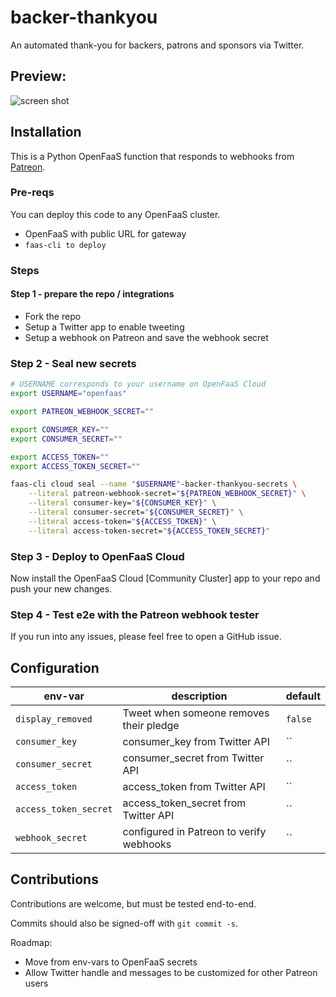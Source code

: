 # backer-thankyou

An automated thank-you for backers, patrons and sponsors via Twitter.

## Preview:

![screen shot](https://user-images.githubusercontent.com/6358735/33375960-b4815f6c-d503-11e7-8cf0-5525bd6d42e8.png)

## Installation

This is a Python OpenFaaS function that responds to webhooks from [Patreon](https://patreon.com/alexellis).

### Pre-reqs

You can deploy this code to any OpenFaaS cluster.

* OpenFaaS with public URL for gateway
* `faas-cli to deploy`

### Steps

#### Step 1 - prepare the repo / integrations

* Fork the repo
* Setup a Twitter app to enable tweeting
* Setup a webhook on Patreon and save the webhook secret

### Step 2 - Seal new secrets

```sh
# USERNAME corresponds to your username on OpenFaaS Cloud
export USERNAME="openfaas"

export PATREON_WEBHOOK_SECRET=""

export CONSUMER_KEY=""
export CONSUMER_SECRET=""

export ACCESS_TOKEN=""
export ACCESS_TOKEN_SECRET=""

faas-cli cloud seal --name "$USERNAME"-backer-thankyou-secrets \
    --literal patreon-webhook-secret="${PATREON_WEBHOOK_SECRET}" \
    --literal consumer-key="${CONSUMER_KEY}" \
    --literal consumer-secret="${CONSUMER_SECRET}" \
    --literal access-token="${ACCESS_TOKEN}" \
    --literal access-token-secret="${ACCESS_TOKEN_SECRET}"
```

### Step 3 - Deploy to OpenFaaS Cloud

Now install the OpenFaaS Cloud [Community Cluster] app to your repo and push your new changes.

### Step 4 - Test e2e with the Patreon webhook tester

If you run into any issues, please feel free to open a GitHub issue.

## Configuration

| env-var                | description                               | default |
|------------------------|-------------------------------------------|---------|
| `display_removed`      | Tweet when someone removes their pledge   | `false` |
| `consumer_key`         | consumer_key from Twitter API             | ``      |
| `consumer_secret`      | consumer_secret from Twitter API          | ``      |
| `access_token`         | access_token from Twitter API             | ``      |
| `access_token_secret`  | access_token_secret from Twitter API      | ``      |
| `webhook_secret`       | configured in Patreon to verify webhooks  | ``      |

## Contributions

Contributions are welcome, but must be tested end-to-end.

Commits should also be signed-off with `git commit -s`.

Roadmap:

* Move from env-vars to OpenFaaS secrets
* Allow Twitter handle and messages to be customized for other Patreon users
